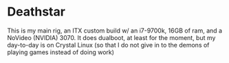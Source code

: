 # Deathstar
This is my main rig, an ITX custom build w/ an i7-9700k, 16GB of ram, and a NoVideo (NVIDIA) 3070.
It does dualboot, at least for the moment, but my day-to-day is on Crystal Linux (so that I do not give in to the demons of playing games instead of doing work)